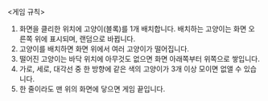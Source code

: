 <게임 규칙>

1) 화면을 클리한 위치에 고양이(블록)를 1개 배치합니다. 배치하는 고양이는 화면 오른쪽 위에 표시되며, 랜덤으로 바뀝니다.
2) 고양이를 배치하면 화면 위에서 여러 고양이가 떨어집니다.
3) 떨어진 고양이는 바닥 위치에 아무것도 없으면 화면 아래쪽부터 위쪽으로 쌓입니다.
4) 가로, 세로, 대각선 중 한 방향에 같은 색의 고양이가 3개 이상 모이면 없앨 수 있습니다.
5) 한 줄이라도 맨 위의 화면에 닿으면 게임 끝입니다.